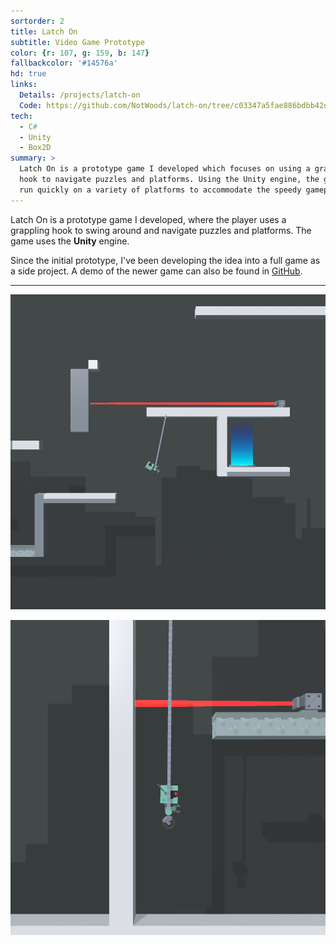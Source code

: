 ```yaml
---
sortorder: 2
title: Latch On
subtitle: Video Game Prototype
color: {r: 107, g: 159, b: 147}
fallbackcolor: '#14576a'
hd: true
links:
  Details: /projects/latch-on
  Code: https://github.com/NotWoods/latch-on/tree/c03347a5fae886bdbb42db324d9967662922fa28
tech:
  - C#
  - Unity
  - Box2D
summary: >
  Latch On is a prototype game I developed which focuses on using a grappling
  hook to navigate puzzles and platforms. Using the Unity engine, the game can
  run quickly on a variety of platforms to accommodate the speedy gameplay.
---
```

Latch On is a prototype game I developed, where the player uses a grappling hook
to swing around and navigate puzzles and platforms.
The game uses the **Unity** engine.

Since the initial prototype, I've been developing the idea into a full game as a
side project. A demo of the newer game can also be found in [GitHub](https://github.com/NotWoods/latch-on/releases).

___

![Swinging through a level in Latch On](/images/latch-on/zoomed-out.png)

![Rising near a laser in Latch On](/images/latch-on/rising.png)
